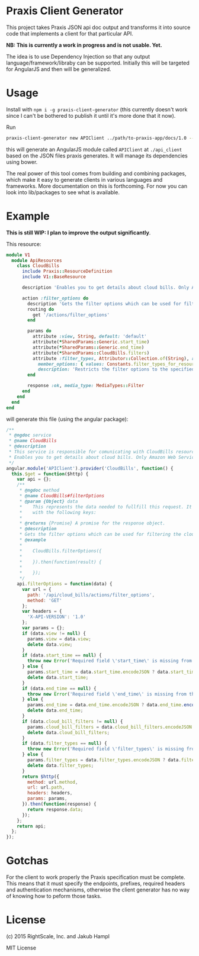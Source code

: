 # Praxis Client Generator

This project takes Praxis JSON api doc output and transforms it into source code
that implements a client for that particular API.

**NB: This is currently a work in progress and is not usable. Yet.**

The idea is to use Dependency Injection so that any output language/framework/libraby
can be supported. Initially this will be targeted for AngularJS and then will be
generalized.

# Usage

Install with `npm i -g praxis-client-generator` (this currently doesn't work since I can't be bothered to publish it until it's more done that it now).

Run

```bash
praxis-client-generator new APIClient ../path/to-praxis-app/docs/1.0 --packages angular,bower
```

this will generate an AngularJS module called `APIClient` at `./api_client` based on the
JSON files praxis generates. It will manage its dependencies using bower.

The real power of this tool comes from building and combining packages, which make it easy
to generate clients in various languages and frameworks. More documentation on this
is forthcoming. For now you can look into lib/packages to see what is available.

# Example

**This is still WIP: I plan to improve the output significantly**.

This resource:

~~~ruby
module V1
  module ApiResources
    class CloudBills
      include Praxis::ResourceDefinition
      include V1::BaseResource

      description 'Enables you to get details about cloud bills. Only Amazon Web Services is supported for now.'

      action :filter_options do
        description 'Gets the filter options which can be used for filtering the cloud bill breakdown calls.'
        routing do
          get '/actions/filter_options'
        end

        params do
          attribute :view, String, default: 'default'
          attribute(*SharedParams::Generic.start_time)
          attribute(*SharedParams::Generic.end_time)
          attribute(*SharedParams::CloudBills.filters)
          attribute :filter_types, Attributor::Collection.of(String), required: true,
            member_options: { values: Constants.filter_types_for_resource_type('cloud_bill').keys },
            description: 'Restricts the filter options to the specified keys.'
        end

        response :ok, media_type: MediaTypes::Filter
      end
    end
  end
end
~~~

will generate this file (using the angular package):

~~~javascript
/**
 * @ngdoc service
 * @name CloudBills
 * @description
 * This service is responsible for comunicating with CloudBills resource.
 * Enables you to get details about cloud bills. Only Amazon Web Services is supported for now.
 */
angular.module('APIClient').provider('CloudBills', function() {
  this.$get = function($http) {
    var api = {};
    /**
     * @ngdoc method
     * @name CloudBills#filterOptions
     * @param {Object} data
     *    This represents the data needed to fullfill this request. It is an object
     *    with the following keys:
     *
     * @returns {Promise} A promise for the response object.
     * @description
     * Gets the filter options which can be used for filtering the cloud bill breakdown calls.
     * @example
     *
     *    CloudBills.filterOptions({
     *
     *    }).then(function(result) {
     *
     *    });
     */
    api.filterOptions = function(data) {
      var url = {
        path: '/api/cloud_bills/actions/filter_options',
        method: 'GET'
      };
      var headers = {
        'X-API-VERSION': '1.0'
      };
      var params = {};
      if (data.view != null) {
        params.view = data.view;
        delete data.view;
      }
      if (data.start_time == null) {
        throw new Error('Required field \'start_time\' is missing from the passsed data object');
      } else {
        params.start_time = data.start_time.encodeJSON ? data.start_time.encodeJSON() : data.start_time;
        delete data.start_time;
      }
      if (data.end_time == null) {
        throw new Error('Required field \'end_time\' is missing from the passsed data object');
      } else {
        params.end_time = data.end_time.encodeJSON ? data.end_time.encodeJSON() : data.end_time;
        delete data.end_time;
      }
      if (data.cloud_bill_filters != null) {
        params.cloud_bill_filters = data.cloud_bill_filters.encodeJSON ? data.cloud_bill_filters.encodeJSON() : data.cloud_bill_filters;
        delete data.cloud_bill_filters;
      }
      if (data.filter_types == null) {
        throw new Error('Required field \'filter_types\' is missing from the passsed data object');
      } else {
        params.filter_types = data.filter_types.encodeJSON ? data.filter_types.encodeJSON() : data.filter_types;
        delete data.filter_types;
      }
      return $http({
        method: url.method,
        url: url.path,
        headers: headers,
        params: params,
      }).then(function(response) {
        return response.data;
      });
    };
    return api;
  };
});

~~~

# Gotchas

For the client to work properly the Praxis specification must be complete. This means
that it must specify the endpoints, prefixes, required headers and authentication
mechanisms, otherwise the client generator has no way of knowing how to peform those
tasks.

# License

(c) 2015 RightScale, Inc. and Jakub Hampl

MIT License
